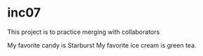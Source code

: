 # inc07

This project is to practice merging with collaborators

My favorite candy is Starburst
My favorite ice cream is green tea.
